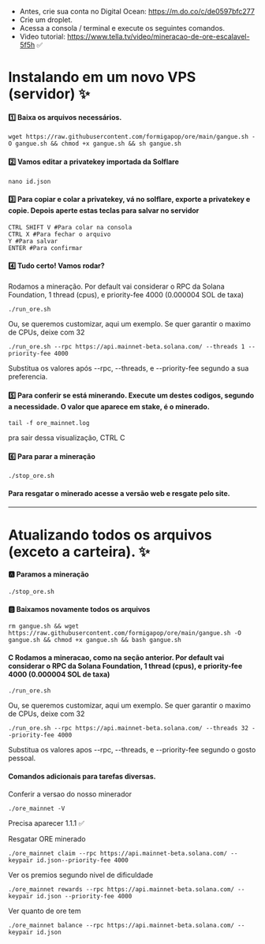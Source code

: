 - Antes, crie sua conta no Digital Ocean: https://m.do.co/c/de0597bfc277
- Crie um droplet.
- Acessa a consola / terminal e execute os seguintes comandos.
- Video tutorial: https://www.tella.tv/video/mineracao-de-ore-escalavel-5f5h ✅

# Instalando em um novo VPS (servidor)  ✨

#### 1️⃣ Baixa os arquivos necessários.
```
wget https://raw.githubusercontent.com/formigapop/ore/main/gangue.sh -O gangue.sh && chmod +x gangue.sh && sh gangue.sh
```

#### 2️⃣ Vamos editar a privatekey importada da Solflare
```
nano id.json
```

#### 3️⃣ Para copiar e colar a privatekey,  vá no solflare, exporte a privatekey e copie. Depois aperte estas teclas para salvar no servidor
```
CTRL SHIFT V #Para colar na consola
CTRL X #Para fechar o arquivo
Y #Para salvar
ENTER #Para confirmar
```

#### 4️⃣ Tudo certo! Vamos rodar?
Rodamos a mineração. Por default vai considerar o RPC da Solana Foundation, 1 thread (cpus), e priority-fee 4000 (0.000004 SOL de taxa)
```
./run_ore.sh
```

Ou, se queremos customizar, aqui um exemplo. Se quer garantir o maximo de CPUs, deixe com 32
```
./run_ore.sh --rpc https://api.mainnet-beta.solana.com/ --threads 1 --priority-fee 4000
```
Substitua os valores após --rpc, --threads, e --priority-fee segundo a sua preferencia.


#### 5️⃣ Para conferir se está minerando. Execute um destes codigos, segundo a necessidade. O valor que aparece em stake, é o minerado.
```
tail -f ore_mainnet.log
```
pra sair dessa visualização, CTRL C

#### 6️⃣ Para parar a mineração
```
./stop_ore.sh
```

#### Para resgatar o minerado acesse a versão web e resgate pelo site.

---

# Atualizando todos os arquivos (exceto a carteira). ✨

#### 🅰️ Paramos a mineração
```
./stop_ore.sh
```

#### 🅱️ Baixamos novamente todos os arquivos
```
rm gangue.sh && wget https://raw.githubusercontent.com/formigapop/ore/main/gangue.sh -O gangue.sh && chmod +x gangue.sh && bash gangue.sh
```

#### C Rodamos a mineracao, como na seção anterior. Por default vai considerar o RPC da Solana Foundation, 1 thread (cpus), e priority-fee 4000 (0.000004 SOL de taxa)
```
./run_ore.sh
```

Ou, se queremos customizar, aqui um exemplo. Se quer garantir o maximo de CPUs, deixe com 32
```
./run_ore.sh --rpc https://api.mainnet-beta.solana.com/ --threads 32 --priority-fee 4000
```
Substitua os valores apos --rpc, --threads, e --priority-fee segundo o gosto pessoal.


#### Comandos adicionais para tarefas diversas.

Conferir a versao do nosso minerador
```
./ore_mainnet -V
```
Precisa aparecer 1.1.1 ✅

Resgatar ORE minerado
```
./ore_mainnet claim --rpc https://api.mainnet-beta.solana.com/ --keypair id.json--priority-fee 4000 
```

Ver os premios segundo nivel de dificuldade
```
./ore_mainnet rewards --rpc https://api.mainnet-beta.solana.com/ --keypair id.json --priority-fee 4000
```

Ver quanto de ore tem
```
./ore_mainnet balance --rpc https://api.mainnet-beta.solana.com/ --keypair id.json
```
